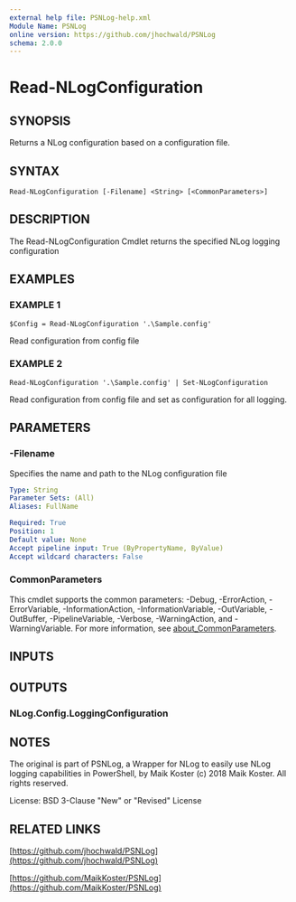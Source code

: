 ```yaml
---
external help file: PSNLog-help.xml
Module Name: PSNLog
online version: https://github.com/jhochwald/PSNLog
schema: 2.0.0
---
```


# Read-NLogConfiguration

## SYNOPSIS
Returns a NLog configuration based on a configuration file.

## SYNTAX

```
Read-NLogConfiguration [-Filename] <String> [<CommonParameters>]
```

## DESCRIPTION
The Read-NLogConfiguration Cmdlet returns the specified NLog logging configuration

## EXAMPLES

### EXAMPLE 1
```
$Config = Read-NLogConfiguration '.\Sample.config'
```

Read configuration from config file

### EXAMPLE 2
```
Read-NLogConfiguration '.\Sample.config' | Set-NLogConfiguration
```

Read configuration from config file and set as configuration for all logging.

## PARAMETERS

### -Filename
Specifies the name and path to the NLog configuration file

```yaml
Type: String
Parameter Sets: (All)
Aliases: FullName

Required: True
Position: 1
Default value: None
Accept pipeline input: True (ByPropertyName, ByValue)
Accept wildcard characters: False
```

### CommonParameters
This cmdlet supports the common parameters: -Debug, -ErrorAction, -ErrorVariable, -InformationAction, -InformationVariable, -OutVariable, -OutBuffer, -PipelineVariable, -Verbose, -WarningAction, and -WarningVariable. For more information, see [about_CommonParameters](http://go.microsoft.com/fwlink/?LinkID=113216).

## INPUTS

## OUTPUTS

### NLog.Config.LoggingConfiguration
## NOTES
The original is part of PSNLog, a Wrapper for NLog to easily use NLog logging capabilities in PowerShell, by Maik Koster
(c) 2018 Maik Koster.
All rights reserved.

License: BSD 3-Clause "New" or "Revised" License

## RELATED LINKS

[https://github.com/jhochwald/PSNLog](https://github.com/jhochwald/PSNLog)

[https://github.com/MaikKoster/PSNLog](https://github.com/MaikKoster/PSNLog)

